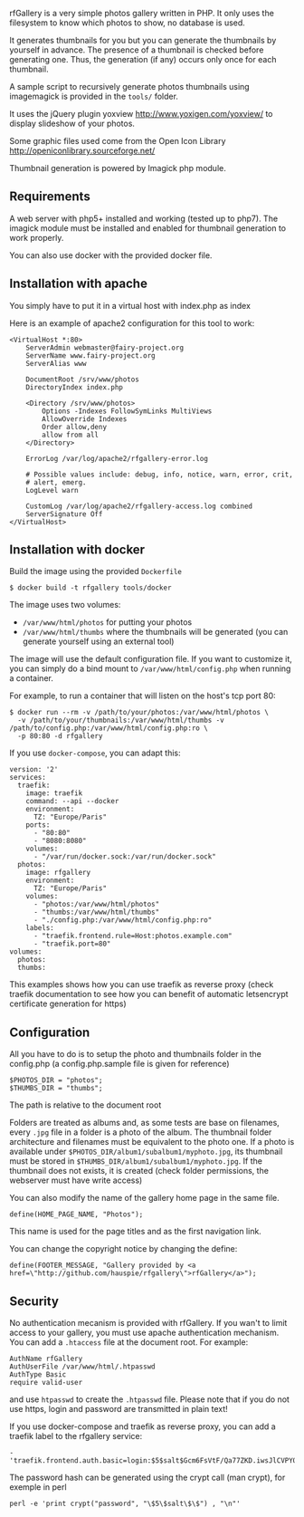 rfGallery is a very simple photos gallery written in PHP.
It only uses the filesystem to know which photos to show, no database
is used. 

It generates thumbnails for you but you can generate the thumbnails by
yourself in advance. The presence of a thumbnail is checked before
generating one. Thus, the generation (if any) occurs only once for each thumbnail.

A sample script to recursively generate photos thumbnails using
imagemagick is provided in the `tools/` folder.

It uses the jQuery plugin yoxview <http://www.yoxigen.com/yoxview/> to
display slideshow of your photos.

Some graphic files used come from the Open Icon Library <http://openiconlibrary.sourceforge.net/>

Thumbnail generation is powered by Imagick php module.

Requirements
------------
A web server with php5+ installed and working (tested up to php7). The imagick module
must be installed and enabled for thumbnail generation to work properly.

You can also use docker with the provided docker file.

Installation with apache
------------------------

You simply have to put it in a virtual host with index.php as index

Here is an example of apache2 configuration for this tool to work:

    <VirtualHost *:80>
        ServerAdmin webmaster@fairy-project.org
        ServerName www.fairy-project.org
        ServerAlias www
    
        DocumentRoot /srv/www/photos
        DirectoryIndex index.php
    
        <Directory /srv/www/photos>
            Options -Indexes FollowSymLinks MultiViews
            AllowOverride Indexes
            Order allow,deny
            allow from all
        </Directory>
    
        ErrorLog /var/log/apache2/rfgallery-error.log
    
        # Possible values include: debug, info, notice, warn, error, crit,
        # alert, emerg.
        LogLevel warn
    
        CustomLog /var/log/apache2/rfgallery-access.log combined
        ServerSignature Off
    </VirtualHost>

Installation with docker
------------------------

Build the image using the provided `Dockerfile`

    $ docker build -t rfgallery tools/docker

The image uses two volumes:

* `/var/www/html/photos` for putting your photos
* `/var/www/html/thumbs` where the thumbnails will be generated
  (you can generate yourself using an external tool)

The image will use the default configuration file. If you want to
customize it, you can simply do a bind mount to
`/var/www/html/config.php` when running a container.

For example, to run a container that will listen on the host's tcp port 80:

    $ docker run --rm -v /path/to/your/photos:/var/www/html/photos \
      -v /path/to/your/thumbnails:/var/www/html/thumbs -v /path/to/config.php:/var/www/html/config.php:ro \
      -p 80:80 -d rfgallery

If you use `docker-compose`, you can adapt this:

    version: '2'
    services:
      traefik:
        image: traefik
        command: --api --docker
        environment:
          TZ: "Europe/Paris"
        ports:
          - "80:80"
          - "8080:8080"
        volumes:
          - "/var/run/docker.sock:/var/run/docker.sock"
      photos:
        image: rfgallery
        environment:
          TZ: "Europe/Paris"
        volumes:
          - "photos:/var/www/html/photos"
          - "thumbs:/var/www/html/thumbs"
          - "./config.php:/var/www/html/config.php:ro"
        labels:
          - "traefik.frontend.rule=Host:photos.example.com"
          - "traefik.port=80"
    volumes:
      photos:
      thumbs:
        
This examples shows how you can use traefik as reverse proxy (check
traefik documentation to see how you can benefit of automatic letsencrypt
certificate generation for https)

Configuration
-------------

All you have to do is to setup the photo and thumbnails folder in the
config.php (a config.php.sample file is given for reference)

    $PHOTOS_DIR = "photos";
    $THUMBS_DIR = "thumbs";
        
The path is relative to the document root

Folders are treated as albums and, as some tests are base on
filenames, every `.jpg` file in a folder is a photo of the album. The
thumbnail folder architecture and filenames must be equivalent to the
photo one. If a photo is available under
`$PHOTOS_DIR/album1/subalbum1/myphoto.jpg`, its thumbnail must be
stored in `$THUMBS_DIR/album1/subalbum1/myphoto.jpg`. If the thumbnail
does not exists, it is created (check folder permissions, the
webserver must have write access)


You can also modify the name of the gallery home page in the same file.
        
    define(HOME_PAGE_NAME, "Photos");

This name is used for the page titles and as the first navigation link.

You can change the copyright notice by changing the define:
        
    define(FOOTER_MESSAGE, "Gallery provided by <a href=\"http://github.com/hauspie/rfgallery\">rfGallery</a>");


Security
--------
No authentication mecanism is provided with rfGallery. If you wan't to limit
access to your gallery, you must use apache authentication mechanism.
You can add a `.htaccess` file at the document root.
For example:

    AuthName rfGallery
    AuthUserFile /var/www/html/.htpasswd
    AuthType Basic
    require valid-user

and use `htpasswd` to create the `.htpasswd` file.  Please note that if
you do not use https, login and password are transmitted in plain text!

If you use docker-compose and traefik as reverse proxy, you can add a traefik label to the rfgallery service:

    - 'traefik.frontend.auth.basic=login:$5$salt$Gcm6FsVtF/Qa77ZKD.iwsJlCVPY0XSMgLJL0Hnww/c1'

The password hash can be generated using the crypt call (man crypt), for exemple in perl

    perl -e 'print crypt("password", "\$5\$salt\$\$") , "\n"'
